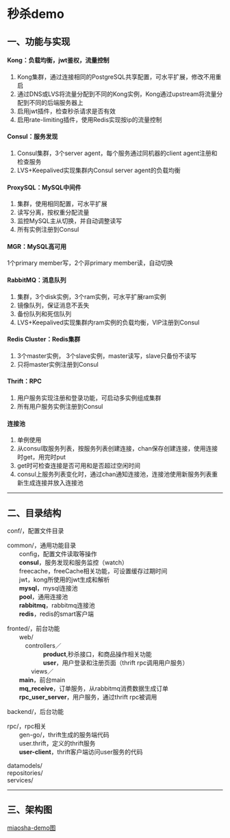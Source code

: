 # 秒杀demo

## 一、功能与实现

#### Kong：负载均衡，jwt鉴权，流量控制
1. Kong集群，通过连接相同的PostgreSQL共享配置，可水平扩展，修改不用重启
2. 通过DNS或LVS将流量分配到不同的Kong实例，Kong通过upstream将流量分配到不同的后端服务器上
3. 启用jwt插件，检查秒杀请求是否有效
4. 启用rate-limiting插件，使用Redis实现按ip的流量控制


#### Consul：服务发现
1. Consul集群，3个server agent，每个服务通过同机器的client agent注册和检查服务
2. LVS+Keepalived实现集群内Consul server agent的负载均衡

#### ProxySQL：MySQL中间件
1. 集群，使用相同配置，可水平扩展
2. 读写分离，按权重分配流量
3. 监控MySQL主从切换，并自动调整读写
4. 所有实例注册到Consul


#### MGR：MySQL高可用
1个primary member写，2个非primary member读，自动切换


#### RabbitMQ：消息队列
1. 集群，3个disk实例，3个ram实例，可水平扩展ram实例
2. 镜像队列，保证消息不丢失
3. 备份队列和死信队列
4. LVS+Keepalived实现集群内ram实例的负载均衡，VIP注册到Consul



#### Redis Cluster：Redis集群
1. 3个master实例， 3个slave实例，master读写，slave只备份不读写
2. 只将master实例注册到Consul

#### Thrift：RPC
1. 用户服务实现注册和登录功能，可启动多实例组成集群
2. 所有用户服务实例注册到Consul


#### 连接池
1. 单例使用
2. 从consul取服务列表，按服务列表创建连接，chan保存创建连接，使用连接时get，用完时put
3. get时可检查连接是否可用和是否超过空闲时间
4. consul上服务列表变化时，通过chan通知连接池，连接池使用新服务列表重新生成连接并放入连接池


------------

## 二、目录结构
conf/，配置文件目录

common/，通用功能目录<br>
　　config，配置文件读取等操作<br>
　　**consul**，服务发现和服务监控（watch）<br>
　　freecache，freeCache相关功能，可设置缓存过期时间<br>
　　jwt，kong所使用的jwt生成和解析<br>
　　**mysql**，mysql连接池<br>
　　**pool**，通用连接池<br>
　　**rabbitmq**，rabbitmq连接池<br>
　　**redis**，redis的smart客户端<br>

fronted/，前台功能<br>
　　web/<br>
  　　　controllers／<br>
　　　　　　**product**,秒杀接口，和商品操作相关功能<br>
　　　　　　**user**，用户登录和注册页面（thrift rpc调用用户服务）<br>
　　　　views／<br>
　　**main**，前台main<br>
　　**mq_receive**，订单服务，从rabbitmq消费数据生成订单<br>
　　**rpc_user_server**，用户服务，通过thrift rpc被调用<br>

backend/，后台功能<br>

rpc/，rpc相关<br>
　　gen-go/，thrift生成的服务端代码<br>
　　user.thrift，定义的thrift服务<br>
　　**user-client**，thrift客户端访问user服务的代码<br>

datamodels/<br>
repositories/<br>
services/<br>


------------


## 三、架构图
[miaosha-demo图](http://file.chunyujingchun.com/bhl/158859868393370.png)








